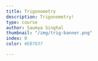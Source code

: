 ```yaml
---
title: Trigonometry
description: Trigonometry!
type: course
author: Saumya Singhal
thumbnail: "/img/trig-banner.png"
index: 0
color: #EB7037

---
```

